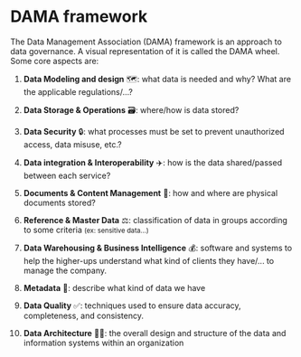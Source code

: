 # DAMA framework

<div class="row row-cols-md-2"><div>

The Data Management Association (DAMA) framework is an approach to data governance. A visual representation of it is called the DAMA wheel. Some core aspects are:

1. **Data Modeling and design** 🗺️: what data is needed and why? What are the applicable regulations/...?

2. **Data Storage & Operations** 🗃️: where/how is data stored?

3. **Data Security** 🔒: what processes must be set to prevent unauthorized access, data misuse, etc.?

4. **Data integration & Interoperability** ✈️: how is the data shared/passed between each service?
</div><div>

5. **Documents & Content Management** 📄: how and where are physical documents stored?

6. **Reference & Master Data** ⚖️: classification of data in groups according to some criteria <small>(ex: sensitive data...)</small>

7. **Data Warehousing & Business Intelligence** 💰: software and systems to help the higher-ups understand what kind of clients they have/... to manage the company.

8. **Metadata** 📝: describe what kind of data we have

9. **Data Quality** ✅: techniques used to ensure data accuracy, completeness, and consistency.

10. **Data Architecture** 👷‍♂️: the overall design and structure of the data and information systems within an organization
</div></div>